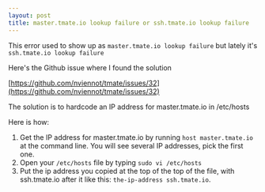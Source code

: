 ```yaml
---
layout: post
title: master.tmate.io lookup failure or ssh.tmate.io lookup failure
---
```

This error used to show up as `master.tmate.io lookup failure` but lately it's `ssh.tmate.io lookup failure`

Here's the Github issue where I found the solution

[https://github.com/nviennot/tmate/issues/32](https://github.com/nviennot/tmate/issues/32)

The solution is to hardcode an IP address for master.tmate.io in /etc/hosts

Here is how:

1. Get the IP address for master.tmate.io by running `host master.tmate.io` at the command line. You will see several IP addresses, pick the first one.
2. Open your `/etc/hosts` file by typing `sudo vi /etc/hosts`
3. Put the ip address you copied at the top of the top of the file, with ssh.tmate.io after it like this: `the-ip-address ssh.tmate.io`.
